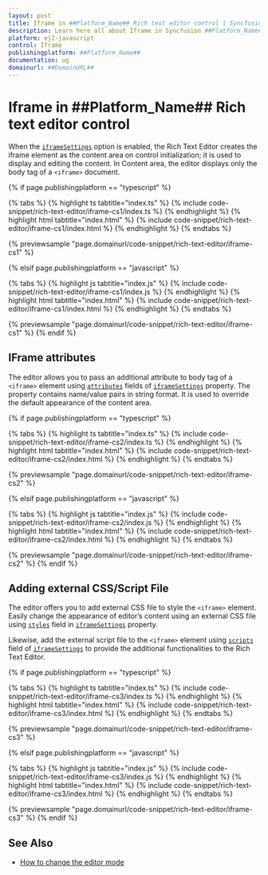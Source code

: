 ```yaml
---
layout: post
title: Iframe in ##Platform_Name## Rich text editor control | Syncfusion
description: Learn here all about Iframe in Syncfusion ##Platform_Name## Rich text editor control of Syncfusion Essential JS 2 and more.
platform: ej2-javascript
control: Iframe 
publishingplatform: ##Platform_Name##
documentation: ug
domainurl: ##DomainURL##
---
```


# Iframe in ##Platform_Name## Rich text editor control

When the [`iframeSettings`](../api/rich-text-editor/#iframesettings) option is enabled, the Rich Text Editor creates the iframe element as the content area on control initialization; it is used to display and editing the content. In Content area, the editor displays only the body tag of a `<iframe>` document.

{% if page.publishingplatform == "typescript" %}

 {% tabs %}
{% highlight ts tabtitle="index.ts" %}
{% include code-snippet/rich-text-editor/iframe-cs1/index.ts %}
{% endhighlight %}
{% highlight html tabtitle="index.html" %}
{% include code-snippet/rich-text-editor/iframe-cs1/index.html %}
{% endhighlight %}
{% endtabs %}
        
{% previewsample "page.domainurl/code-snippet/rich-text-editor/iframe-cs1" %}

{% elsif page.publishingplatform == "javascript" %}

{% tabs %}
{% highlight js tabtitle="index.js" %}
{% include code-snippet/rich-text-editor/iframe-cs1/index.js %}
{% endhighlight %}
{% highlight html tabtitle="index.html" %}
{% include code-snippet/rich-text-editor/iframe-cs1/index.html %}
{% endhighlight %}
{% endtabs %}

{% previewsample "page.domainurl/code-snippet/rich-text-editor/iframe-cs1" %}
{% endif %}

## IFrame attributes

The editor allows you to pass an additional attribute to body tag of a `<iframe>` element using [`attributes`](../api/rich-text-editor/iFrameSettings/#attributes) fields of [`iframeSettings`](../api/rich-text-editor/#iframesettings) property. The property contains name/value pairs in string format. It is used to override the default appearance of the content area.

{% if page.publishingplatform == "typescript" %}

 {% tabs %}
{% highlight ts tabtitle="index.ts" %}
{% include code-snippet/rich-text-editor/iframe-cs2/index.ts %}
{% endhighlight %}
{% highlight html tabtitle="index.html" %}
{% include code-snippet/rich-text-editor/iframe-cs2/index.html %}
{% endhighlight %}
{% endtabs %}
        
{% previewsample "page.domainurl/code-snippet/rich-text-editor/iframe-cs2" %}

{% elsif page.publishingplatform == "javascript" %}

{% tabs %}
{% highlight js tabtitle="index.js" %}
{% include code-snippet/rich-text-editor/iframe-cs2/index.js %}
{% endhighlight %}
{% highlight html tabtitle="index.html" %}
{% include code-snippet/rich-text-editor/iframe-cs2/index.html %}
{% endhighlight %}
{% endtabs %}

{% previewsample "page.domainurl/code-snippet/rich-text-editor/iframe-cs2" %}
{% endif %}

## Adding external CSS/Script File

The editor offers you to add external CSS file to style the `<iframe>` element. Easily change the appearance of editor’s content using an external CSS file using [`styles`](../api/rich-text-editor/resources/#styles) field in [`iframeSettings`](../api/rich-text-editor/#iframesettings) property.

Likewise, add the external script file to the `<iframe>` element using [`scripts`](../api/rich-text-editor/resources/#scripts) field of [`iframeSettings`](../api/rich-text-editor/#iframesettings) to provide the additional functionalities to the Rich Text Editor.

{% if page.publishingplatform == "typescript" %}

 {% tabs %}
{% highlight ts tabtitle="index.ts" %}
{% include code-snippet/rich-text-editor/iframe-cs3/index.ts %}
{% endhighlight %}
{% highlight html tabtitle="index.html" %}
{% include code-snippet/rich-text-editor/iframe-cs3/index.html %}
{% endhighlight %}
{% endtabs %}
        
{% previewsample "page.domainurl/code-snippet/rich-text-editor/iframe-cs3" %}

{% elsif page.publishingplatform == "javascript" %}

{% tabs %}
{% highlight js tabtitle="index.js" %}
{% include code-snippet/rich-text-editor/iframe-cs3/index.js %}
{% endhighlight %}
{% highlight html tabtitle="index.html" %}
{% include code-snippet/rich-text-editor/iframe-cs3/index.html %}
{% endhighlight %}
{% endtabs %}

{% previewsample "page.domainurl/code-snippet/rich-text-editor/iframe-cs3" %}
{% endif %}

## See Also

* [How to change the editor mode](./editor-modes#markdown-editor)